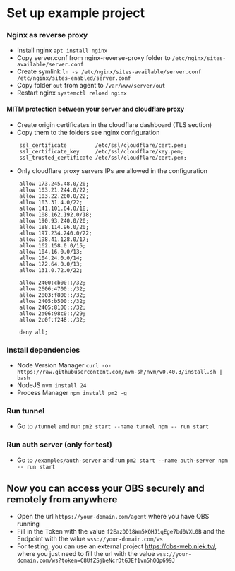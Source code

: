 # Set up example project

### Nginx as reverse proxy

- Install nginx `apt install nginx`
- Copy server.conf from nginx-reverse-proxy folder to `/etc/nginx/sites-available/server.conf`
- Create symlink `ln -s /etc/nginx/sites-available/server.conf /etc/nginx/sites-enabled/server.conf`
- Copy folder `out` from agent to `/var/www/server/out`
- Restart nginx `systemctl reload nginx`

#### MITM protection between your server and cloudflare proxy

- Create origin certificates in the cloudflare dashboard (TLS section)
- Copy them to the folders see nginx configuration

```nginx
    ssl_certificate         /etc/ssl/cloudflare/cert.pem;
    ssl_certificate_key     /etc/ssl/cloudflare/key.pem;
    ssl_trusted_certificate /etc/ssl/cloudflare/cert.pem;
```

- Only cloudflare proxy servers IPs are allowed in the configuration

```nginx
    allow 173.245.48.0/20;
    allow 103.21.244.0/22;
    allow 103.22.200.0/22;
    allow 103.31.4.0/22;
    allow 141.101.64.0/18;
    allow 108.162.192.0/18;
    allow 190.93.240.0/20;
    allow 188.114.96.0/20;
    allow 197.234.240.0/22;
    allow 198.41.128.0/17;
    allow 162.158.0.0/15;
    allow 104.16.0.0/13;
    allow 104.24.0.0/14;
    allow 172.64.0.0/13;
    allow 131.0.72.0/22;

    allow 2400:cb00::/32;
    allow 2606:4700::/32;
    allow 2803:f800::/32;
    allow 2405:b500::/32;
    allow 2405:8100::/32;
    allow 2a06:98c0::/29;
    allow 2c0f:f248::/32;

    deny all;
```

### Install dependencies

- Node Version Manager `curl -o- https://raw.githubusercontent.com/nvm-sh/nvm/v0.40.3/install.sh | bash`
- NodeJS `nvm install 24`
- Process Manager `npm install pm2 -g`

### Run tunnel

- Go to `/tunnel` and run `pm2 start --name tunnel npm -- run start`

### Run auth server (only for test)

- Go to `/examples/auth-server` and run `pm2 start --name auth-server npm -- run start`

## Now you can access your OBS securely and remotely from anywhere

- Open the url `https://your-domain.com/agent` where you have OBS running
- Fill in the Token with the value `f2EazDD18Wm5XQHJ1qEge7bd0VXL0B` and the Endpoint with the value `wss://your-domain.com/ws`
- For testing, you can use an external project https://obs-web.niek.tv/, where you just need to fill the url with the value `wss://your-domain.com/ws?token=C8UfZSjbeNcrDtGJEf1vn5hQQp699J`
